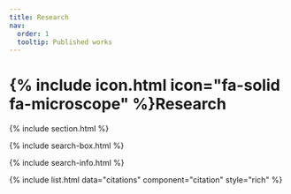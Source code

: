 ```yaml
---
title: Research
nav:
  order: 1
  tooltip: Published works
---
```


# {% include icon.html icon="fa-solid fa-microscope" %}Research

{% include section.html %}

{% include search-box.html %}

{% include search-info.html %}

{% include list.html data="citations" component="citation" style="rich" %}

